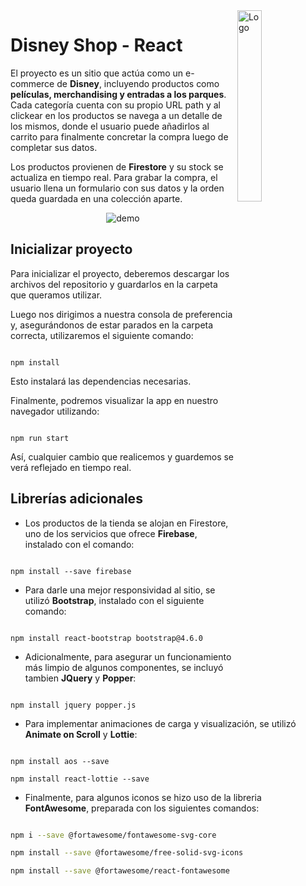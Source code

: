 
<img  alt="Logo" align="right"  src="https://seeklogo.com/images/D/disney-store-logo-2B54E2F619-seeklogo.com.png"  width="28%"  />

  

# Disney Shop - React

  

El proyecto es un sitio que actúa como un e-commerce de **Disney**, incluyendo productos como **películas, merchandising y entradas a los parques**. Cada categoría cuenta con su propio URL path y al clickear en los productos se navega a un detalle de los mismos, donde el usuario puede añadirlos al carrito para finalmente concretar la compra luego de completar sus datos.


Los productos provienen de **Firestore** y su stock se actualiza en tiempo real. Para grabar la compra, el usuario llena un formulario con sus datos y la orden queda guardada en una colección aparte.

<p align='center'>
<img src='./demo.gif' alt='demo'>
</p>

  

## Inicializar proyecto

  

Para inicializar el proyecto, deberemos descargar los archivos del repositorio y guardarlos en la carpeta que queramos utilizar.

  

Luego nos dirigimos a nuestra consola de preferencia y, asegurándonos de estar parados en la carpeta correcta, utilizaremos el siguiente comando:

  

```

npm install

```

Esto instalará las dependencias necesarias.

  

Finalmente, podremos visualizar la app en nuestro navegador utilizando:

  

```

npm run start

```

Así, cualquier cambio que realicemos y guardemos se verá reflejado en tiempo real.

  

## Librerías adicionales

  

- Los productos de la tienda se alojan en Firestore, uno de los servicios que ofrece **Firebase**, instalado con el comando:

```

npm install --save firebase

```

  

- Para darle una mejor responsividad al sitio, se utilizó **Bootstrap**, instalado con el siguiente comando:

```

npm install react-bootstrap bootstrap@4.6.0

```

  

- Adicionalmente, para asegurar un funcionamiento más limpio de algunos componentes, se incluyó tambien **JQuery** y **Popper**:

```

npm install jquery popper.js

```

- Para implementar animaciones de carga y visualización, se utilizó **Animate on Scroll** y **Lottie**:

```

npm install aos --save

npm install react-lottie --save

```

- Finalmente, para algunos iconos se hizo uso de la libreria **FontAwesome**, preparada con los siguientes comandos:

```sh

npm i --save @fortawesome/fontawesome-svg-core

npm install --save @fortawesome/free-solid-svg-icons

npm install --save @fortawesome/react-fontawesome

```